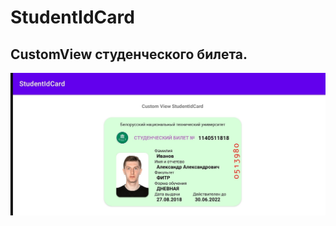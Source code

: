 # StudentIdCard

## CustomView студенческого билета.

 ![Alt-текст](https://github.com/AlSergachev/StudentIdCard/blob/master/IMG_20220303_215033~2.jpg?raw=true "Скрин")
